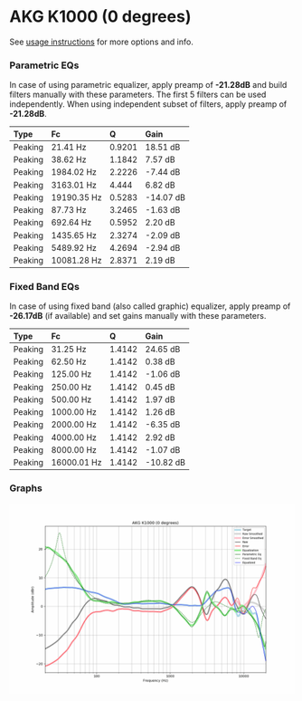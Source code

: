 # AKG K1000 (0 degrees)
See [usage instructions](https://github.com/jaakkopasanen/AutoEq#usage) for more options and info.

### Parametric EQs
In case of using parametric equalizer, apply preamp of **-21.28dB** and build filters manually
with these parameters. The first 5 filters can be used independently.
When using independent subset of filters, apply preamp of **-21.28dB**.

| Type    | Fc          |      Q | Gain      |
|:--------|:------------|:-------|:----------|
| Peaking | 21.41 Hz    | 0.9201 | 18.51 dB  |
| Peaking | 38.62 Hz    | 1.1842 | 7.57 dB   |
| Peaking | 1984.02 Hz  | 2.2226 | -7.44 dB  |
| Peaking | 3163.01 Hz  | 4.444  | 6.82 dB   |
| Peaking | 19190.35 Hz | 0.5283 | -14.07 dB |
| Peaking | 87.73 Hz    | 3.2465 | -1.63 dB  |
| Peaking | 692.64 Hz   | 0.5952 | 2.20 dB   |
| Peaking | 1435.65 Hz  | 2.3274 | -2.09 dB  |
| Peaking | 5489.92 Hz  | 4.2694 | -2.94 dB  |
| Peaking | 10081.28 Hz | 2.8371 | 2.19 dB   |

### Fixed Band EQs
In case of using fixed band (also called graphic) equalizer, apply preamp of **-26.17dB**
(if available) and set gains manually with these parameters.

| Type    | Fc          |      Q | Gain      |
|:--------|:------------|:-------|:----------|
| Peaking | 31.25 Hz    | 1.4142 | 24.65 dB  |
| Peaking | 62.50 Hz    | 1.4142 | 0.38 dB   |
| Peaking | 125.00 Hz   | 1.4142 | -1.06 dB  |
| Peaking | 250.00 Hz   | 1.4142 | 0.45 dB   |
| Peaking | 500.00 Hz   | 1.4142 | 1.97 dB   |
| Peaking | 1000.00 Hz  | 1.4142 | 1.26 dB   |
| Peaking | 2000.00 Hz  | 1.4142 | -6.35 dB  |
| Peaking | 4000.00 Hz  | 1.4142 | 2.92 dB   |
| Peaking | 8000.00 Hz  | 1.4142 | -1.07 dB  |
| Peaking | 16000.01 Hz | 1.4142 | -10.82 dB |

### Graphs
![](./AKG%20K1000%20(0%20degrees).png)